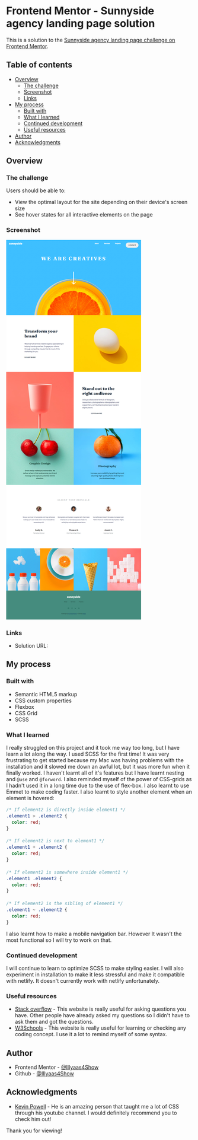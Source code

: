 # Frontend Mentor - Sunnyside agency landing page solution

This is a solution to the [Sunnyside agency landing page challenge on Frontend Mentor](https://www.frontendmentor.io/challenges/sunnyside-agency-landing-page-7yVs3B6ef).

## Table of contents

- [Overview](#overview)
  - [The challenge](#the-challenge)
  - [Screenshot](#screenshot)
  - [Links](#links)
- [My process](#my-process)
  - [Built with](#built-with)
  - [What I learned](#what-i-learned)
  - [Continued development](#continued-development)
  - [Useful resources](#useful-resources)
- [Author](#author)
- [Acknowledgments](#acknowledgments)

## Overview

### The challenge

Users should be able to:

- View the optimal layout for the site depending on their device's screen size
- See hover states for all interactive elements on the page

### Screenshot

![](./screenshot.jpg)

### Links

- Solution URL: [](https://github.com/Illyaas4Show/Sunnyside-agency-landing-page)

## My process

### Built with

- Semantic HTML5 markup
- CSS custom properties
- Flexbox
- CSS Grid
- SCSS

### What I learned

I really struggled on this project and it took me way too long, but I have learn a lot along the way. I used SCSS for the first time! It was very frustrating to get started because my Mac was having problems with the installation and it slowed me down an awful lot, but it was more fun when it finally worked. I haven't learnt all of it's features but I have learnt nesting and `@use` and `@forword`. I also reminded myself of the power of CSS-grids as I hadn't used it in a long time due to the use of flex-box. I also learnt to use Emmet to make coding faster. I also learnt to style another element when an element is hovered:

```css
/* If element2 is directly inside element1 */
.element1 > .element2 {
  color: red;
}

/* If element2 is next to element1 */
.element1 + .element2 {
  color: red;
}

/* If element2 is somewhere inside element1 */
.element1 .element2 {
  color: red;
}

/* If element2 is the sibling of element1 */
.element1 ~ .element2 {
  color: red;
}

```

I also learnt how to make a mobile navigation bar. However It wasn't the most functional so I will try to work on that.

### Continued development

I will continue to learn to optimize SCSS to make styling easier. I will also experiment in installation to make it less stressful and make it compatible with netlify. It doesn't currently work with netlify unfortunately.

### Useful resources

- [Stack overflow](https://stackoverflow.com/) - This website is really useful for asking questions you have. Other people have already asked my questions so I didn't have to ask them and got the questions.
- [W3Schools](https://www.w3schools.com/) - This website is really useful for learning or checking any coding concept. I use it a lot to remind myself of some syntax.

## Author

- Frontend Mentor - [@Illyaas4Show](https://www.frontendmentor.io/profile/Illyaas4Show)
- Github - [@Illyaas4Show](https://github.com/Illyaas4Show)

## Acknowledgments

- [Kevin Powell](https://www.youtube.com/kepowob) - He is an amazing person that taught me a lot of CSS through his youtube channel. I would definitely recommend you to check him out!

Thank you for viewing!
